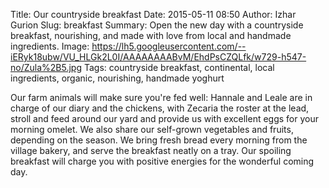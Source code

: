 Title: Our countryside breakfast
Date: 2015-05-11 08:50
Author: Izhar Gurion
Slug: breakfast
Summary: Open the new day with a countryside breakfast, nourishing, and made with love from local and handmade ingredients.
Image: https://lh5.googleusercontent.com/--iERyk18ubw/VU_HLGk2L0I/AAAAAAAABvM/EhdPsCZQLfk/w729-h547-no/Zula%2B5.jpg
Tags: countryside breakfast, continental, local ingredients, organic, nourishing, handmade yoghurt

Our farm animals will make sure you're fed well: Hannale and Leale are in charge of our diary and the chickens, with Zecaria the roster at the lead, stroll and feed around our yard and provide us with excellent eggs for your morning omelet.
We also share our self-grown vegetables and fruits, depending on the season.
We bring fresh bread every morning from the village bakery, and serve the breakfast neatly on a tray.
Our spoiling breakfast will charge you with positive energies for the wonderful coming day.
